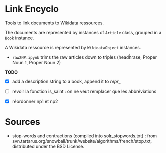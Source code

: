 # Link Encyclo

Tools to link documents to Wikidata ressources.

The documents are represented by instances of `Article` class, grouped in a `Book` instance.

A Wikidata ressource is represented by `WikidataObject` instances.

- `raw2NP.ipynb` trims the raw articles down to triples (headĥrase, Proper Noun 1, Proper Noun 2)

 
**TODO**

- [X] add a description string to a book, append it to _repr__
- [ ] revoir la fonction is_saint : on ne veut remplacer que les abbréviations
- [X] réordonner np1 et np2


# Sources

- stop-words and contractions (compiled into solr_stopwords.txt) : from svn.tartarus.org/snowball/trunk/website/algorithms/french/stop.txt, distributed under the BSD License.
